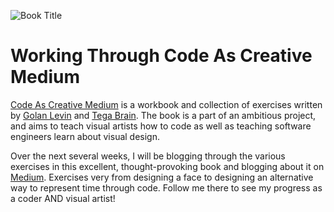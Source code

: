 ![Book Title](https://lh3.googleusercontent.com/proxy/whWmdXEvZ8s1J7bTNZ-BKgmc6M_9MiNgijU_WhVNWfUvrWbfNok7_g1-fgIsSh0zhe-SrOxWh-kR9p_G40S-uT5VATFUReA4Y6PlkhTdLtiGZKLxiHSpNRtvNbbDLFcvyzDOwKa_DfyOLuxcWDrIkc7krQXXTV_YISmmzgsBOnaNbreL1owjj1YityDBRQPbRtyRt3F2WzBSwF8vCY27eLSRurA_-6fhymZY)

# Working Through Code As Creative Medium

[Code As Creative Medium](https://www.amazon.com/Code-Creative-Medium-Handbook-Computational/dp/0262542048/ref=sr_1_1?crid=DVYAPBSLE31&dchild=1&keywords=golan+levin&qid=1620660304&sprefix=tokyo+dri%2Caps%2C231&sr=8-1) is a workbook and collection of exercises written by [Golan Levin](http://www.flong.com/) and [Tega Brain](http://www.tegabrain.com/). The book is a part of an ambitious project, and aims to teach visual artists how to code as well as teaching software engineers learn about visual design.

Over the next several weeks, I will be blogging through the various exercises in this excellent, thought-provoking book and blogging about it on [Medium](https://marthaller-jr.medium.com/). Exercises very from designing a face to designing an alternative way to represent time through code. Follow me there to see my progress as a coder AND visual artist!
